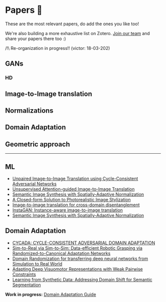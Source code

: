 # Papers 📜

These are the most relevant papers, do add the ones you like too!

We're also building a more exhaustive list on Zotero. [Join our team](https://www.zotero.org/groups/2291580/ccai) and share your papers there too :)

/!\ Re-organization in progress!! (victor: 18-03-202)

## GANs

### HD

## Image-to-Image translation

## Normalizations

## Domain Adaptation

## Geometric approach

---

## ML

* [Unpaired Image-to-Image Translation using Cycle-Consistent Adversarial Networks](https://arxiv.org/pdf/1703.10593.pdf)
* [Unsupervised Attention-guided Image-to-Image Translation](https://arxiv.org/abs/1806.02311)
* [Semantic Image Synthesis with Spatially-Adaptive Normalization](https://arxiv.org/abs/1903.07291)
* [A Closed-form Solution to Photorealistic Image Stylization](https://arxiv.org/abs/1802.06474)
* [Image-to-image translation for cross-domain disentanglement](https://arxiv.org/abs/1805.09730)
* [InstaGAN: Instance-aware image-to-image translation](https://openreview.net/pdf?id=ryxwJhC9YX)
* [Semantic Image Synthesis with Spatially-Adaptive Normalization](https://arxiv.org/abs/1903.07291)

## Domain Adaptation 

* [CYCADA: CYCLE-CONSISTENT ADVERSARIAL DOMAIN ADAPTATION](https://arxiv.org/pdf/1711.03213.pdf)
* [Sim-to-Real via Sim-to-Sim: Data-efficient Robotic Grasping via Randomized-to-Canonical Adaptation Networks](https://arxiv.org/pdf/1812.07252.pdf)
* [Domain Randomization for transferring deep neural networks from Simulation to Real World](https://arxiv.org/pdf/1703.06907.pdf)
* [Adapting Deep Visuomotor Representations with Weak Pairwise Constraints](https://arxiv.org/pdf/1511.07111.pdf)
* [Learning from Synthetic Data: Addressing Domain Shift for Semantic Segmentation](https://arxiv.org/pdf/1711.06969.pdf)

**Work in progress:** [Domain Adaptation Guide](https://docs.google.com/presentation/d/17R1xWwadtpLDj1IGUMOZhw4WfKuIRwzfgvqBNEVdeMY/edit?usp=sharing)
